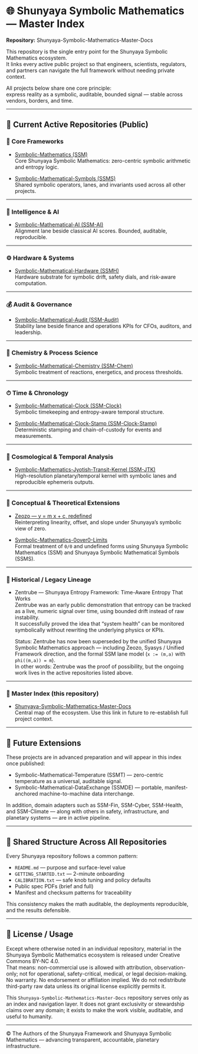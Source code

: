 # 🌐 Shunyaya Symbolic Mathematics — Master Index  
**Repository:** Shunyaya-Symbolic-Mathematics-Master-Docs

This repository is the single entry point for the Shunyaya Symbolic Mathematics ecosystem.  
It links every active public project so that engineers, scientists, regulators, and partners can navigate the full framework without needing private context.

All projects below share one core principle:  
express reality as a symbolic, auditable, bounded signal — stable across vendors, borders, and time.

---

## 🔹 Current Active Repositories (Public)

### 🧩 Core Frameworks
- [Symbolic-Mathematics (SSM)](https://github.com/OMPSHUNYAYA/Symbolic-Mathematics)  
  Core Shunyaya Symbolic Mathematics: zero-centric symbolic arithmetic and entropy logic.

- [Symbolic-Mathematical-Symbols (SSMS)](https://github.com/OMPSHUNYAYA/Symbolic-Mathematical-Symbols)  
  Shared symbolic operators, lanes, and invariants used across all other projects.

---

### 🧠 Intelligence & AI
- [Symbolic-Mathematical-AI (SSM-AI)](https://github.com/OMPSHUNYAYA/Symbolic-Mathematical-AI)  
  Alignment lane beside classical AI scores. Bounded, auditable, reproducible.

---

### ⚙️ Hardware & Systems
- [Symbolic-Mathematical-Hardware (SSMH)](https://github.com/OMPSHUNYAYA/Symbolic-Mathematical-Hardware)  
  Hardware substrate for symbolic drift, safety dials, and risk-aware computation.

---

### 💰 Audit & Governance
- [Symbolic-Mathematical-Audit (SSM-Audit)](https://github.com/OMPSHUNYAYA/Symbolic-Mathematical-Audit)  
  Stability lane beside finance and operations KPIs for CFOs, auditors, and leadership.

---

### 🧪 Chemistry & Process Science
- [Symbolic-Mathematical-Chemistry (SSM-Chem)](https://github.com/OMPSHUNYAYA/Symbolic-Mathematical-Chemistry)  
  Symbolic treatment of reactions, energetics, and process thresholds.

---

### ⏱ Time & Chronology
- [Symbolic-Mathematical-Clock (SSM-Clock)](https://github.com/OMPSHUNYAYA/Symbolic-Mathematical-Clock)  
  Symbolic timekeeping and entropy-aware temporal structure.

- [Symbolic-Mathematical-Clock-Stamp (SSM-Clock-Stamp)](https://github.com/OMPSHUNYAYA/Symbolic-Mathematical-Clock-Stamp)  
  Deterministic stamping and chain-of-custody for events and measurements.

---

### 🌌 Cosmological & Temporal Analysis
- [Symbolic-Mathematics-Jyotish-Transit-Kernel (SSM-JTK)](https://github.com/OMPSHUNYAYA/Symbolic-Mathematics-Jyotish-Transit-Kernel)  
  High-resolution planetary/temporal kernel with symbolic lanes and reproducible ephemeris outputs.

---

### 📐 Conceptual & Theoretical Extensions
- [Zeozo — y = m x + c, redefined](https://github.com/OMPSHUNYAYA/Zeozo)  
  Reinterpreting linearity, offset, and slope under Shunyaya’s symbolic view of zero.

- [Symbolic-Mathematics-0over0-Limits](https://github.com/OMPSHUNYAYA/Symbolic-Mathematics-0over0-Limits)  
  Formal treatment of `0/0` and undefined forms using Shunyaya Symbolic Mathematics (SSM) and Shunyaya Symbolic Mathematical Symbols (SSMS).
  
---

### 🧾 Historical / Legacy Lineage
- Zentrube — Shunyaya Entropy Framework: Time-Aware Entropy That Works  
  Zentrube was an early public demonstration that entropy can be tracked as a live, numeric signal over time, using bounded drift instead of raw instability.  
  It successfully proved the idea that “system health” can be monitored symbolically without rewriting the underlying physics or KPIs.

  Status: Zentrube has now been superseded by the unified Shunyaya Symbolic Mathematics approach — including Zeozo, Syasys / Unified Framework direction, and the formal SSM lane model (`x := (m,a)` with `phi((m,a)) = m`).  
  In other words: Zentrube was the proof of possibility, but the ongoing work lives in the active repositories listed above.

---

### 🧭 Master Index (this repository)
- [Shunyaya-Symbolic-Mathematics-Master-Docs](https://github.com/OMPSHUNYAYA/Shunyaya-Symbolic-Mathematics-Master-Docs)  
  Central map of the ecosystem. Use this link in future to re-establish full project context.

---

## 🔹 Future Extensions
These projects are in advanced preparation and will appear in this index once published:
- Symbolic-Mathematical-Temperature (SSMT) — zero-centric temperature as a universal, auditable signal.
- Symbolic-Mathematical-DataExchange (SSMDE) — portable, manifest-anchored machine-to-machine data interchange.

In addition, domain adapters such as SSM-Fin, SSM-Cyber, SSM-Health, and SSM-Climate — along with others in safety, infrastructure, and planetary systems — are in active pipeline.

---

## 🔹 Shared Structure Across All Repositories
Every Shunyaya repository follows a common pattern:
- `README.md` — purpose and surface-level value
- `GETTING_STARTED.txt` — 2-minute onboarding
- `CALIBRATION.txt` — safe knob tuning and policy defaults
- Public spec PDFs (brief and full)
- Manifest and checksum patterns for traceability

This consistency makes the math auditable, the deployments reproducible, and the results defensible.

---

## 🔹 License / Usage

Except where otherwise noted in an individual repository, material in the Shunyaya Symbolic Mathematics ecosystem is released under Creative Commons BY-NC 4.0.  
That means: non-commercial use is allowed with attribution, observation-only; not for operational, safety-critical, medical, or legal decision-making. No warranty. No endorsement or affiliation implied. We do not redistribute third-party raw data unless its original license explicitly permits it.

This `Shunyaya-Symbolic-Mathematics-Master-Docs` repository serves only as an index and navigation layer. It does not grant exclusivity or stewardship claims over any domain; it exists to make the work visible, auditable, and useful to humanity.

---

© The Authors of the Shunyaya Framework and Shunyaya Symbolic Mathematics — advancing transparent, accountable, planetary infrastructure.
